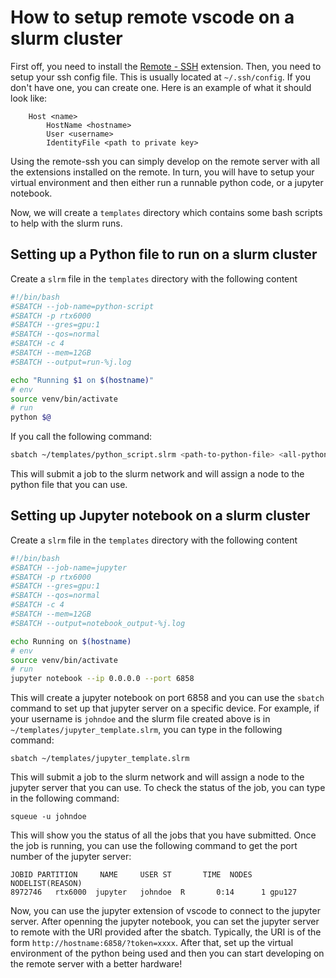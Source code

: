 # How to setup remote vscode on a slurm cluster

First off, you need to install the [Remote - SSH](https://marketplace.visualstudio.com/items?itemName=ms-vscode-remote.remote-ssh) extension. Then, you need to setup your ssh config file. This is usually located at `~/.ssh/config`. If you don't have one, you can create one. Here is an example of what it should look like:

```
    Host <name>
        HostName <hostname>
        User <username>
        IdentityFile <path to private key>
```

Using the remote-ssh you can simply develop on the remote server with all the extensions installed on the remote. In turn, you will have to setup your virtual environment and then either run a runnable python code, or a jupyter notebook.

Now, we will create a `templates` directory which contains some bash scripts to help with the slurm runs.

## Setting up a Python file to run on a slurm cluster

Create a `slrm` file in the `templates` directory with the following content

```bash
#!/bin/bash
#SBATCH --job-name=python-script
#SBATCH -p rtx6000
#SBATCH --gres=gpu:1
#SBATCH --qos=normal
#SBATCH -c 4
#SBATCH --mem=12GB
#SBATCH --output=run-%j.log

echo "Running $1 on $(hostname)"
# env
source venv/bin/activate
# run
python $@
```
If you call the following command:
```bash
sbatch ~/templates/python_script.slrm <path-to-python-file> <all-python-file-arguments>
```
This will submit a job to the slurm network and will assign a node to the python file that you can use.

## Setting up Jupyter notebook on a slurm cluster

Create a `slrm` file in the `templates` directory with the following content

```bash
#!/bin/bash
#SBATCH --job-name=jupyter
#SBATCH -p rtx6000
#SBATCH --gres=gpu:1
#SBATCH --qos=normal
#SBATCH -c 4
#SBATCH --mem=12GB
#SBATCH --output=notebook_output-%j.log

echo Running on $(hostname)
# env
source venv/bin/activate
# run
jupyter notebook --ip 0.0.0.0 --port 6858
```
This will create a jupyter notebook on port 6858 and you can use the `sbatch` command to set up that jupyter server on a specific device. For example, if your username is `johndoe` and the slurm file created above is in `~/templates/jupyter_template.slrm`, you can type in the following command:
```
sbatch ~/templates/jupyter_template.slrm
```
This will submit a job to the slurm network and will assign a node to the jupyter server that you can use. To check the status of the job, you can type in the following command:
```
squeue -u johndoe
```
This will show you the status of all the jobs that you have submitted. Once the job is running, you can use the following command to get the port number of the jupyter server:
```
JOBID PARTITION     NAME     USER ST       TIME  NODES NODELIST(REASON)
8972746   rtx6000  jupyter   johndoe  R       0:14      1 gpu127
```
Now, you can use the jupyter extension of vscode to connect to the jupyter server. After openning the jupyter notebook, you can set the jupyter server to remote with the URI provided after the sbatch. Typically, the URI is of the form `http://hostname:6858/?token=xxxx`. After that, set up the virtual environment of the python being used and then you can start developing on the remote server with a better hardware!
